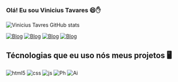 
### Olá! Eu sou Vinicius Tavares 😄✋

![Vinicius Tavres GitHub stats](https://github-readme-stats.vercel.app/api?username=NeonV1nix&show_icons=true&theme=yeblu)

[![Blog](https://img.shields.io/badge/WhatsApp-25D366?style=for-the-badge&logo=whatsapp&logoColor=white)](https://wa.me/5521964090553) [![Blog](https://img.shields.io/badge/Gmail-D14836?style=for-the-badge&logo=gmail&logoColor=white)](tavaresvinicius125@gmail.com) [![Blog](https://img.shields.io/badge/LinkedIn-0077B5?style=for-the-badge&logo=linkedin&logoColor=white)](https://www.linkedin.com/in/vinicius-tavares-220585227/) [![Blog](https://img.shields.io/badge/Behance-0054F7?style=for-the-badge&logo=behance&logoColor=white)](https://www.behance.net/tavaresvin0291)

## Técnologias que eu uso nós meus projetos 🖥️

<div style="display: inline_block">
  <img align="center" alt="html5" src="https://img.shields.io/badge/HTML5-E34F26?style=for-the-badge&logo=html5&logoColor=white" />
  <img align="center" alt="css" src="https://img.shields.io/badge/CSS3-1572B6?style=for-the-badge&logo=css3&logoColor=white" />
  <img align="center" alt="js" src="https://img.shields.io/badge/JavaScript-F7DF1E?style=for-the-badge&logo=javascript&logoColor=black" />
  <img align="center" alt="Ph" src="https://img.shields.io/badge/Adobe%20Photoshop-31A8FF?style=for-the-badge&logo=Adobe%20Photoshop&logoColor=black" />
  
  <img align="center" alt="Ai" src="https://img.shields.io/badge/Adobe%20Illustrator-FF9A00?style=for-the-badge&logo=adobe%20illustrator&logoColor=white" />
</div><br/>
